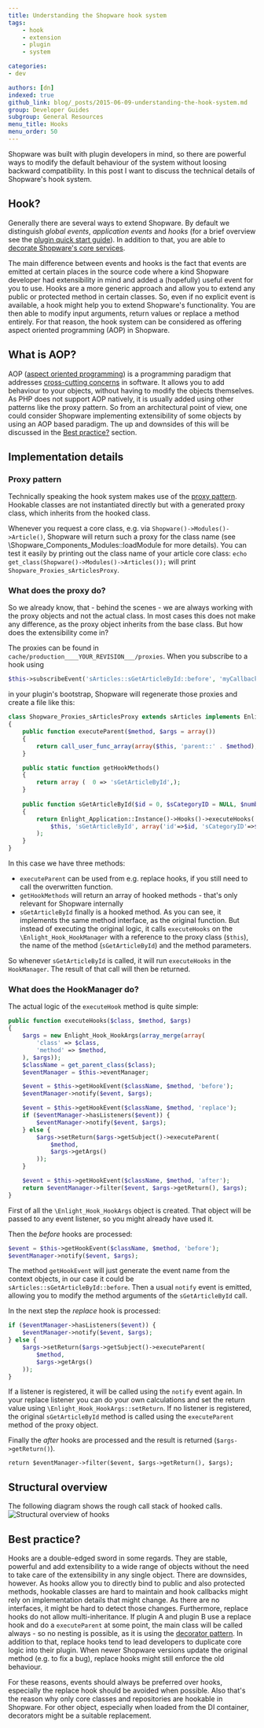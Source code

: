 ```yaml
---
title: Understanding the Shopware hook system
tags:
    - hook
    - extension
    - plugin
    - system

categories:
- dev

authors: [dn]
indexed: true
github_link: blog/_posts/2015-06-09-understanding-the-hook-system.md
group: Developer Guides
subgroup: General Resources
menu_title: Hooks
menu_order: 50
---
```


Shopware was built with plugin developers in mind, so there are powerful ways to modify the default behaviour of the system 
without loosing backward compatibility. In this post I want to discuss the technical details of Shopware's hook system.

## Hook?
Generally there are several ways to extend Shopware. By default we distinguish *global events*, *application events* and *hooks*
(for a brief overview see the [plugin quick start guide](http://devdocs.shopware.com/developers-guide/plugin-quick-start#logical-extensions)).
In addition to that, you are able to [decorate Shopware's core services](https://developers.shopware.com/developers-guide/shopware-5-core-service-extensions/).

The main difference between events and hooks is the fact that events are emitted at certain places in the source code
where a kind Shopware developer had extensibility in mind and added a (hopefully) useful event for you to use. Hooks 
are a more generic approach and allow you to extend any public or protected method in certain classes. So, even if no
explicit event is available, a hook might help you to extend Shopware's functionality. You are then able to modify
input arguments, return values or replace a method entirely. For that reason, the hook system can be considered as offering aspect oriented programming (AOP) in Shopware. 

## What is AOP?
AOP ([aspect oriented programming](http://en.wikipedia.org/wiki/Aspect-oriented_programming)) is a programming paradigm
that addresses [cross-cutting concerns](http://en.wikipedia.org/wiki/Cross-cutting_concern) in software. It allows you
to add behaviour to your objects, without having to modify the objects themselves. As PHP does not support AOP natively,
it is usually added using other patterns like the proxy pattern. 
So from an architectural point of view, one could consider Shopware implementing extensibility of some objects by using
an AOP based paradigm. The up and downsides of this will be discussed in the [Best practice?](#best-practice%3F) section. 

## Implementation details
### Proxy pattern
Technically speaking the hook system makes use of the [proxy pattern](http://en.wikipedia.org/wiki/Proxy_pattern). Hookable
classes are not instantiated directly but with a generated proxy class, which inherits from the hooked class. 

Whenever you request a core class, e.g. via `Shopware()->Modules()->Article()`, Shopware will return such a proxy for the
class name (see \Shopware_Components_Modules::loadModule for more details). You can test it easily by printing out the class
name of your article core class: `echo get_class(Shopware()->Modules()->Articles());` will print `Shopware_Proxies_sArticlesProxy`. 

### What does the proxy do?
So we already know, that - behind the scenes - we are always working with the proxy objects and not the actual class. In
most cases this does not make any difference, as the proxy object inherits from the base class. But how does the
extensibility come in?

The proxies can be found in `cache/production____YOUR_REVISION___/proxies`. When you subscribe to a hook using

```php
$this->subscribeEvent('sArticles::sGetArticleById::before', 'myCallback');
```

in your plugin's bootstrap, Shopware will regenerate those proxies and create a file like this:


```php
class Shopware_Proxies_sArticlesProxy extends sArticles implements Enlight_Hook_Proxy
{
    public function executeParent($method, $args = array())
    {
        return call_user_func_array(array($this, 'parent::' . $method), $args);
    }

    public static function getHookMethods()
    {
        return array (  0 => 'sGetArticleById',);
    }
    
    public function sGetArticleById($id = 0, $sCategoryID = NULL, $number = NULL, $selection = array ())
    {
        return Enlight_Application::Instance()->Hooks()->executeHooks(
            $this, 'sGetArticleById', array('id'=>$id, 'sCategoryID'=>$sCategoryID, 'number'=>$number, 'selection'=>$selection)
        );
    }
}
```

In this case we have three methods:

 * `executeParent` can be used from e.g. replace hooks, if you still need to call the overwritten function.
 * `getHookMethods` will return an array of hooked methods - that's only relevant for Shopware internally
 * `sGetArticleById` finally is a hooked method. As you can see, it implements the same method interface, as the original
 function. But instead of executing the original logic, it calls `executeHooks` on the `\Enlight_Hook_HookManager` with a
 reference to the proxy class (`$this`), the name of the method (`sGetArticleById`) and the method parameters.
 
So whenever `sGetArticleById` is called, it will run `executeHooks` in the `HookManager`. The result of that call will then
be returned.

### What does the HookManager do?
The actual logic of the `executeHook` method is quite simple:

```php
public function executeHooks($class, $method, $args)
{
    $args = new Enlight_Hook_HookArgs(array_merge(array(
        'class' => $class,
        'method' => $method,
    ), $args));
    $className = get_parent_class($class);
    $eventManager = $this->eventManager;

    $event = $this->getHookEvent($className, $method, 'before');
    $eventManager->notify($event, $args);

    $event = $this->getHookEvent($className, $method, 'replace');
    if ($eventManager->hasListeners($event)) {
        $eventManager->notify($event, $args);
    } else {
        $args->setReturn($args->getSubject()->executeParent(
            $method,
            $args->getArgs()
        ));
    }

    $event = $this->getHookEvent($className, $method, 'after');
    return $eventManager->filter($event, $args->getReturn(), $args);
}
```

First of all the `\Enlight_Hook_HookArgs` object is created. That object will be passed to any event listener, so you
might already have used it.

Then the *before* hooks are processed:

```php
$event = $this->getHookEvent($className, $method, 'before');
$eventManager->notify($event, $args);
```

The method `getHookEvent` will just generate the event name from the context objects, in our case it could be `sArticles::sGetArticleById::before`.
Then a usual `notify` event is emitted, allowing you to modify the method arguments of the `sGetArticleById` call. 
 
In the next step the *replace* hook is processed:
 
```php
if ($eventManager->hasListeners($event)) {
    $eventManager->notify($event, $args);
} else {
    $args->setReturn($args->getSubject()->executeParent(
        $method,
        $args->getArgs()
    ));
}
```
If a listener is registered, it will be called using the `notify` event again. In your replace listener you can do your 
own calculations and set the return value using `\Enlight_Hook_HookArgs::setReturn`. If no listener is registered, the 
original `sGetArticleById` method is called using the `executeParent` method of the proxy object.

Finally the *after* hooks are processed and the result is returned (`$args->getReturn()`).

```
return $eventManager->filter($event, $args->getReturn(), $args);
```

## Structural overview
The following diagram shows the rough call stack of hooked calls.
![Structural overview of hooks](/blog/img/hook-overview.png)

## Best practice?
Hooks are a double-edged sword in some regards. They are stable, powerful and add extensibility to a wide range of objects
without the need to take care of the extensibility in any single object. 
There are downsides, however. As hooks allow you to directly bind to public and also protected methods, hookable classes are hard
to maintain and hook callbacks might rely on implementation details that might change. As there are no interfaces,
it might be hard to detect those changes.
Furthermore, replace hooks do not allow multi-inheritance. If plugin A and plugin B use a replace hook and do a `executeParent` 
at some point, the main class will be called always - so no nesting is possible, as it is using the 
[decorator pattern](http://en.wikipedia.org/wiki/Decorator_pattern). In addition to that, replace hooks tend to
lead developers to duplicate core logic into their plugin. When newer Shopware versions update the original method 
(e.g. to fix a bug), replace hooks might still enforce the old behaviour.

For these reasons, events should always be preferred over hooks, especially the replace hook should be avoided when possible.
Also that's the reason why only core classes and repositories are hookable in Shopware. For other object, especially
when loaded from the DI container, decorators might be a suitable replacement.
